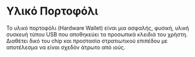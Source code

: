 # Υλικό Πορτοφόλι

Το υλικό πορτοφόλι (Hardware Wallet) είναι μια ασφαλής, φυσική, υλική συσκευή τύπου USB που αποθηκεύει τα προσωπικά κλειδιά του χρήστη. Διαθέτει δικό του chip και προστασία στρατιωτικού επιπέδου με αποτέλεσμα να είναι σχεδόν άτρωτο από ιούς.
